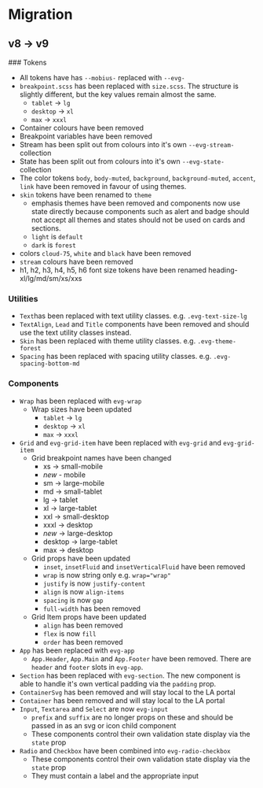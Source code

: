 # Migration

## v8 -> v9

### Tokens
- All tokens have has `--mobius-` replaced with `--evg-`
- `breakpoint.scss` has been replaced with `size.scss`. The structure is slightly different, but the key values remain almost the same.
  - `tablet` -> `lg`
  - `desktop` -> `xl`
  - `max` -> `xxxl`
- Container colours have been removed
- Breakpoint variables have been removed
- Stream has been split out from colours into it's own `--evg-stream-` collection
- State has been split out from colours into it's own `--evg-state-` collection
- The color tokens `body`, `body-muted`, `background`, `background-muted`, `accent`, `link` have been removed in favour of using themes.
- `skin` tokens have been renamed to `theme`
  - emphasis themes have been removed and components now use state directly because components such as alert and badge should not accept all themes and states should not be used on cards and sections.
  - `light` is `default`
  - `dark` is `forest`
- colors `cloud-75`, `white` and `black` have been removed
- `stream` colours have been removed
- h1, h2, h3, h4, h5, h6 font size tokens have been renamed heading-xl/lg/md/sm/xs/xxs

### Utilities
- `Text`has been replaced with text utility classes. e.g. `.evg-text-size-lg`
- `TextAlign`, `Lead` and `Title` components have been removed and should use the text utility classes instead.
- `Skin` has been replaced with theme utility classes. e.g. `.evg-theme-forest`
- `Spacing` has been replaced with spacing utility classes. e.g. `.evg-spacing-bottom-md`

### Components
- `Wrap` has been replaced with `evg-wrap`
  - Wrap sizes have been updated
    - `tablet` -> `lg`
    - `desktop` -> `xl`
    - `max` -> `xxxl`
- `Grid` and `evg-grid-item` have been replaced with `evg-grid` and `evg-grid-item`
  - Grid breakpoint names have been changed
    - xs -> small-mobile
    - *new* - mobile
    - sm -> large-mobile
    - md -> small-tablet
    - lg -> tablet
    - xl -> large-tablet
    - xxl -> small-desktop
    - xxxl -> desktop
    - *new* -> large-desktop
    - desktop -> large-tablet
    - max -> desktop
  - Grid props have been updated
    - `inset`, `insetFluid` and `insetVerticalFluid` have been removed
    - `wrap` is now string only e.g. `wrap="wrap"`
    - `justify` is now `justify-content`
    - `align` is now `align-items`
    - `spacing` is now `gap`
    - `full-width` has been removed
  - Grid Item props have been updated
    - `align` has been removed
    - `flex` is now `fill`
    - `order` has been removed
- `App` has been replaced with `evg-app`
  - `App.Header`, `App.Main` and `App.Footer` have been removed. There are `header` and `footer` slots in `evg-app`.
- `Section` has been replaced with `evg-section`. The new component is able to handle it's own vertical padding via the `padding` prop.
- `ContainerSvg` has been removed and will stay local to the LA portal
- `Container` has been removed and will stay local to the LA portal
- `Input`, `Textarea` and `Select` are now `evg-input`
  - `prefix` and `suffix` are no longer props on these and should be passed in as an svg or icon child component
  - These components control their own validation state display via the `state` prop
- `Radio` and `Checkbox` have been combined into `evg-radio-checkbox`
  - These components control their own validation state display via the `state` prop
  - They must contain a label and the appropriate input
